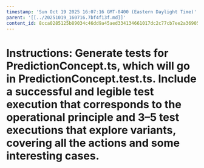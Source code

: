 ```yaml
---
timestamp: 'Sun Oct 19 2025 16:07:16 GMT-0400 (Eastern Daylight Time)'
parent: '[[../20251019_160716.7bf4f13f.md]]'
content_id: 8cca0285125b89034c46dd9a45aed334134661017dc2c77cb7ee2a36905dbe21
---
```


# Instructions: Generate tests for PredictionConcept.ts, which will go in PredictionConcept.test.ts. Include a successful and legible test execution that corresponds to the operational principle and 3–5 test executions that explore variants, covering all the actions and some interesting cases.
